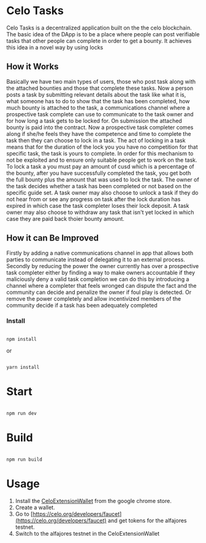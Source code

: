 # Celo Tasks
Celo Tasks is a decentralized application built on the the celo blockchain. The basic idea of the DApp is to be a place where people can post verifiable tasks that other people can complete in order to get a bounty. It achieves this idea in a novel way by using locks

## How it Works
Basically we have two main types of users, those who post task along with the attached bounties and those that complete these tasks. Now a person posts a task by submitting relevant details about the task like what it is, what someone has to do to show that the task has been completed, how much bounty is attached to the task, a communications channel where a prospective task complete can use to communicate to the task owner and for how long a task gets to be locked for. On submission the attached bounty is paid into the contract. Now a prospective task completer comes along if she/he feels they have the competence and time to complete the task then they can choose to lock in a task. The act of locking in a task means that for the duration of the lock you you have no competition for that specific task, the task is yours to complete. In order for this mechanism to not be exploited and to ensure only suitable people get to work on the task. To lock a task a you must pay an amount of cusd which is a percentage of the bounty, after you have successfully completed the task, you get both the full bounty plus the amount that was used to lock the task. The owner of the task decides whether a task has been completed or not based on the specific guide set. A task owner may also choose to unlock a task if they do not hear from or see any progress on task after the lock duration has expired in which case the task completer loses their lock deposit. A task owner may also choose to withdraw any task that isn't yet locked in which case they are paid back thoier bounty amount.

## How it can Be Improved
Firstly by adding a native communications channel in app that allows both parties to communicate instead of delegating it to an external process.
Secondly by reducing the power the owner currently has over a prospective task completer either by finding a way to make owners accountable if they maliciously deny a valid task completion we can do this by introducing a channel where a completer that feels wronged can dispute the fact and the community can decide and penalize the owner if foul play is detected. Or 
remove the power completely and allow incentivized members of the community decide if a task has been adequately completed


### Install

```

npm install

```

or 

```

yarn install

```

# Start

```

npm run dev

```

# Build

```

npm run build

```
# Usage
1. Install the [CeloExtensionWallet](https://chrome.google.com/webstore/detail/celoextensionwallet/kkilomkmpmkbdnfelcpgckmpcaemjcdh?hl=en) from the google chrome store.
2. Create a wallet.
3. Go to [https://celo.org/developers/faucet](https://celo.org/developers/faucet) and get tokens for the alfajores testnet.
4. Switch to the alfajores testnet in the CeloExtensionWallet